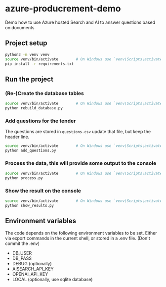 # azure-producrement-demo

Demo how to use Azure hosted Search and AI to answer questions based on documents

## Project setup

```sh
python3 -m venv venv
source venv/bin/activate        # On Windows use `venv\Scripts\activate`
pip install -r requirements.txt
```

## Run the project

### (Re-)Create the database tables

```sh
source venv/bin/activate        # On Windows use `venv\Scripts\activate`
python rebuild_database.py
```

### Add questions for the tender

The questions are stored in `questions.csv` update that file, but keep the
header line.

```sh
source venv/bin/activate        # On Windows use `venv\Scripts\activate`
python add_questions.py
```

### Process the data, this will provide some output to the console

```sh
source venv/bin/activate        # On Windows use `venv\Scripts\activate`
python process.py
```

### Show the result on the console

```sh
source venv/bin/activate        # On Windows use `venv\Scripts\activate`
python show_results.py
```

## Environment variables

The code depends on the following environment variables to be set.
Either via export commands in the current shell, or stored in a .env file.
(Don't commit the .env)

- DB_USER
- DB_PASS
- DEBUG (optionally)
- AISEARCH_API_KEY
- OPENAI_API_KEY
- LOCAL (optionally, use sqlite database)

